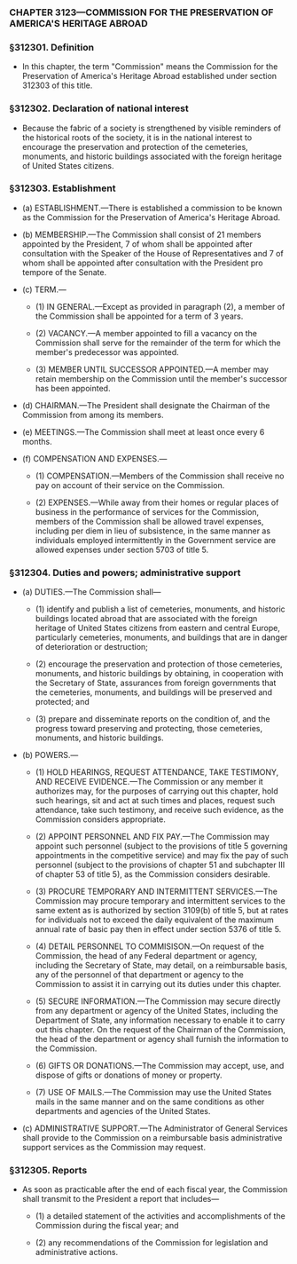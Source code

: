 ### **CHAPTER 3123—COMMISSION FOR THE PRESERVATION OF AMERICA'S HERITAGE ABROAD**

### §312301. Definition
* In this chapter, the term "Commission" means the Commission for the Preservation of America's Heritage Abroad established under section 312303 of this title.

### §312302. Declaration of national interest
* Because the fabric of a society is strengthened by visible reminders of the historical roots of the society, it is in the national interest to encourage the preservation and protection of the cemeteries, monuments, and historic buildings associated with the foreign heritage of United States citizens.

### §312303. Establishment
* (a) ESTABLISHMENT.—There is established a commission to be known as the Commission for the Preservation of America's Heritage Abroad.

* (b) MEMBERSHIP.—The Commission shall consist of 21 members appointed by the President, 7 of whom shall be appointed after consultation with the Speaker of the House of Representatives and 7 of whom shall be appointed after consultation with the President pro tempore of the Senate.

* (c) TERM.—

  * (1) IN GENERAL.—Except as provided in paragraph (2), a member of the Commission shall be appointed for a term of 3 years.

  * (2) VACANCY.—A member appointed to fill a vacancy on the Commission shall serve for the remainder of the term for which the member's predecessor was appointed.

  * (3) MEMBER UNTIL SUCCESSOR APPOINTED.—A member may retain membership on the Commission until the member's successor has been appointed.


* (d) CHAIRMAN.—The President shall designate the Chairman of the Commission from among its members.

* (e) MEETINGS.—The Commission shall meet at least once every 6 months.

* (f) COMPENSATION AND EXPENSES.—

  * (1) COMPENSATION.—Members of the Commission shall receive no pay on account of their service on the Commission.

  * (2) EXPENSES.—While away from their homes or regular places of business in the performance of services for the Commission, members of the Commission shall be allowed travel expenses, including per diem in lieu of subsistence, in the same manner as individuals employed intermittently in the Government service are allowed expenses under section 5703 of title 5.

### §312304. Duties and powers; administrative support
* (a) DUTIES.—The Commission shall—

  * (1) identify and publish a list of cemeteries, monuments, and historic buildings located abroad that are associated with the foreign heritage of United States citizens from eastern and central Europe, particularly cemeteries, monuments, and buildings that are in danger of deterioration or destruction;

  * (2) encourage the preservation and protection of those cemeteries, monuments, and historic buildings by obtaining, in cooperation with the Secretary of State, assurances from foreign governments that the cemeteries, monuments, and buildings will be preserved and protected; and

  * (3) prepare and disseminate reports on the condition of, and the progress toward preserving and protecting, those cemeteries, monuments, and historic buildings.


* (b) POWERS.—

  * (1) HOLD HEARINGS, REQUEST ATTENDANCE, TAKE TESTIMONY, AND RECEIVE EVIDENCE.—The Commission or any member it authorizes may, for the purposes of carrying out this chapter, hold such hearings, sit and act at such times and places, request such attendance, take such testimony, and receive such evidence, as the Commission considers appropriate.

  * (2) APPOINT PERSONNEL AND FIX PAY.—The Commission may appoint such personnel (subject to the provisions of title 5 governing appointments in the competitive service) and may fix the pay of such personnel (subject to the provisions of chapter 51 and subchapter III of chapter 53 of title 5), as the Commission considers desirable.

  * (3) PROCURE TEMPORARY AND INTERMITTENT SERVICES.—The Commission may procure temporary and intermittent services to the same extent as is authorized by section 3109(b) of title 5, but at rates for individuals not to exceed the daily equivalent of the maximum annual rate of basic pay then in effect under section 5376 of title 5.

  * (4) DETAIL PERSONNEL TO COMMISISON.—On request of the Commission, the head of any Federal department or agency, including the Secretary of State, may detail, on a reimbursable basis, any of the personnel of that department or agency to the Commission to assist it in carrying out its duties under this chapter.

  * (5) SECURE INFORMATION.—The Commission may secure directly from any department or agency of the United States, including the Department of State, any information necessary to enable it to carry out this chapter. On the request of the Chairman of the Commission, the head of the department or agency shall furnish the information to the Commission.

  * (6) GIFTS OR DONATIONS.—The Commission may accept, use, and dispose of gifts or donations of money or property.

  * (7) USE OF MAILS.—The Commission may use the United States mails in the same manner and on the same conditions as other departments and agencies of the United States.


* (c) ADMINISTRATIVE SUPPORT.—The Administrator of General Services shall provide to the Commission on a reimbursable basis administrative support services as the Commission may request.

### §312305. Reports
* As soon as practicable after the end of each fiscal year, the Commission shall transmit to the President a report that includes—

  * (1) a detailed statement of the activities and accomplishments of the Commission during the fiscal year; and

  * (2) any recommendations of the Commission for legislation and administrative actions.